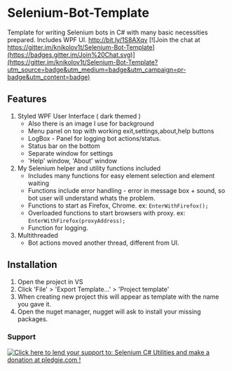 # Selenium-Bot-Template
Template for writing Selenium bots in C# with many basic necessities prepared. Includes WPF UI. 
http://bit.ly/1S8AXqv
[![Join the chat at https://gitter.im/knikolov1t/Selenium-Bot-Template](https://badges.gitter.im/Join%20Chat.svg)](https://gitter.im/knikolov1t/Selenium-Bot-Template?utm_source=badge&utm_medium=badge&utm_campaign=pr-badge&utm_content=badge)
## Features
1. Styled WPF User Interface ( dark themed )
      * Also there is an image I use for background
      * Menu panel on top with working exit,settings,about,help buttons
      * LogBox - Panel for logging bot actions/status.
      * Status bar on the bottom
      * Separate window for settings
      * 'Help' window, 'About' window
2. My Selenium helper and utility functions included
      * Includes many functions for easy element selection and element waiting
      * Functions include error handling - error in message box + sound, so bot user will understand whats the problem.
      * Functions to start as Firefox, Chrome. ex: `EnterWithFirefox();`
      * Overloaded functions to start browsers with proxy. ex: `EnterWithFirefox(proxyAddress);`
      * Function for logging.
3. Multithreaded 
     * Bot actions moved another thread, different from UI.

## Installation 
  1. Open the project in VS
  2. Click 'File' > 'Export Template...' > 'Project template'
  3. When creating new project this will appear as template with the name you gave it.
  4. Open the nuget manager, nugget will ask to install your missing packages.


### Support
<a href='https://pledgie.com/campaigns/31469'><img alt='Click here to lend your support to: Selenium C# Utilities and make a donation at pledgie.com !' src='https://pledgie.com/campaigns/31469.png?skin_name=chrome' border='0' ></a>
